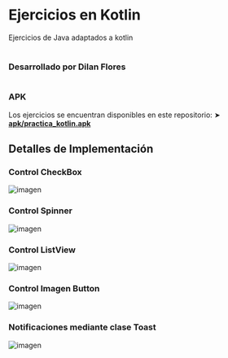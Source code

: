 # Ejercicios en Kotlin
Ejercicios de Java adaptados a kotlin

#
### Desarrollado por Dilan Flores
#

### APK
Los ejercicios se encuentran disponibles en este repositorio: ➤ **[apk/practica_kotlin.apk](https://github.com/dilan-flores/App_moviles-PracticaKotlin/tree/main/apk)**

## Detalles de Implementación
### Control CheckBox
![imagen](https://github.com/dilan-flores/App_moviles-PracticaKotlin/assets/117755180/061c6a91-1939-4092-b166-cf0f37d1e734)

### Control Spinner
![imagen](https://github.com/dilan-flores/App_moviles-PracticaKotlin/assets/117755180/44ed19c3-9dec-409e-9e01-8ad1d355af6e)

### Control ListView
![imagen](https://github.com/dilan-flores/App_moviles-PracticaKotlin/assets/117755180/5b641bfc-3274-44d1-ab5c-5e9da02dd65e)

### Control Imagen Button
![imagen](https://github.com/dilan-flores/App_moviles-PracticaKotlin/assets/117755180/d3617e01-53bf-40d1-9146-485dcd1d2c41)

### Notificaciones mediante clase Toast
![imagen](https://github.com/dilan-flores/App_moviles-PracticaKotlin/assets/117755180/cf7a52a6-aaff-4898-8ed6-d6ee72090ef7)
